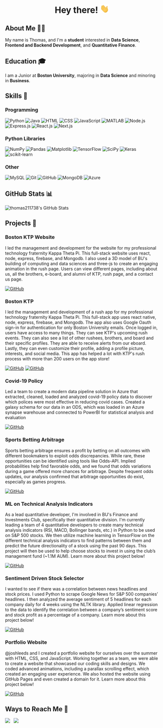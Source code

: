 
<!--
**thomas211738/thomas211738** is a ✨ _special_ ✨ repository because its `README.md` (this file) appears on your GitHub profile.

Here are some ideas to get you started:

- 🔭 I’m currently working on ...
- 🌱 I’m currently learning ...
- 👯 I’m looking to collaborate on ...
- 🤔 I’m looking for help with ...
- 💬 Ask me about ...
- 📫 How to reach me: ...
- 😄 Pronouns: ...
- ⚡ Fun fact: ...
-->

<!-- Header -->
<h1 align="center">Hey there! <img src="https://raw.githubusercontent.com/ABSphreak/ABSphreak/master/gifs/Hi.gif" width="30px"></h1>

## About Me 👨‍💻 
My name is Thomas, and I'm a **student** interested in **Data Science**, **Frontend and Backend Development**, and **Quantitative Finance**.

## Education 🎓
I am a Junior at **Boston University**, majoring in **Data Science** and minoring in **Business**.

## Skills 🚀

### Programming

![Python](https://img.shields.io/badge/Python-14354C?style=for-the-badge&logo=python&logoColor=white)
![Java](https://img.shields.io/badge/Java-ED8B00?style=for-the-badge&logo=openjdk&logoColor=white)
![HTML](https://img.shields.io/badge/HTML-E34F26?style=for-the-badge&logo=html5&logoColor=white)
![CSS](https://img.shields.io/badge/CSS-1572B6?style=for-the-badge&logo=css3&logoColor=white)
![JavaScript](https://img.shields.io/badge/JavaScript-F7DF1E?style=for-the-badge&logo=javascript&logoColor=black)
![MATLAB](https://img.shields.io/badge/MATLAB-0076A8?style=for-the-badge&logo=mathworks&logoColor=white)
![Node.js](https://img.shields.io/badge/Node.js-339933?style=for-the-badge&logo=node.js&logoColor=white)
![Express.js](https://img.shields.io/badge/Express.js-%23404d59?style=for-the-badge)
![React.js](https://img.shields.io/badge/React.js-61DAFB?style=for-the-badge&logo=react&logoColor=white)
![Next.js](https://img.shields.io/badge/Next.js-%23000000?style=for-the-badge&logo=next.js&logoColor=white)


### Python Libraries
![NumPy](https://img.shields.io/badge/numpy-%23013243.svg?style=for-the-badge&logo=numpy&logoColor=white)
![Pandas](https://img.shields.io/badge/pandas-%23150458.svg?style=for-the-badge&logo=pandas&logoColor=white)
![Matplotlib](https://img.shields.io/badge/Matplotlib-%23ffffff.svg?style=for-the-badge&logo=Matplotlib&logoColor=black)
![TensorFlow](https://img.shields.io/badge/TensorFlow-%23FF6F00.svg?style=for-the-badge&logo=TensorFlow&logoColor=white)
![SciPy](https://img.shields.io/badge/SciPy-%230C55A5.svg?style=for-the-badge&logo=scipy&logoColor=%white)
![Keras](https://img.shields.io/badge/Keras-%23D00000.svg?style=for-the-badge&logo=Keras&logoColor=white)
![scikit-learn](https://img.shields.io/badge/scikit--learn-%23F7931E.svg?style=for-the-badge&logo=scikit-learn&logoColor=white)

### Other
![MySQL](https://img.shields.io/badge/MySQL-005C84?style=for-the-badge&logo=mysql&logoColor=white)
![Git](https://img.shields.io/badge/git-%23F05033.svg?style=for-the-badge&logo=git&logoColor=white)
![GitHub](https://img.shields.io/badge/github-%23121011.svg?style=for-the-badge&logo=github&logoColor=white)
![MongoDB](https://img.shields.io/badge/MongoDB-%2347A248?style=for-the-badge&logo=mongodb&logoColor=white)
![Azure](https://img.shields.io/badge/Microsoft_Azure-%230078D4?style=for-the-badge&logo=microsoft-azure&logoColor=white)

## GitHub Stats 📊
<p align="left">
<img src="https://github-readme-stats.vercel.app/api?username=thomas211738&show_icons=true&theme=radical" alt="thomas211738's GitHub Stats"/>
</p>

## Projects 🔭

### Boston KTP Website
I led the management and development for the website for my professional technology fraternity Kappa Theta Pi. This full-stack website uses react, node, express, firebase, and Mongodb. I also used a 3D model of BU's building of computing and data sciences and three-js to create an engaging animation in the rush page. Users can view different pages, including about us, all the brothers, e-board, and alumni of KTP, rush page, and a contact us page. 

[![GitHub](https://img.shields.io/badge/GitHub-Boston_KTP_Website-crimson?style=flat-square&logo=github)](https://github.com/buktp/website)


### Boston KTP
I led the management and development of a rush app for my professional technology fraternity Kappa Theta Pi. This full-stack app uses react native, node, express, firebase, and Mongodb. The app also uses Google Oauth sign-in for authentication for only Boston University emails. Once logged in, users have access to many things. They can see KTP's upcoming rush events. They can also see a list of other rushees, brothers, and board and their specific profiles. They are able to receive alerts from our eboard. Lastly, they can even customize their profile, adding a profile picture, interests, and social media. This app has helped a lot with KTP's rush process with more than 200 users on the app store!

[![GitHub](https://img.shields.io/badge/GitHub-Boston_KTP_App-crimson?style=flat-square&logo=github)](https://github.com/thomas211738/KTP_Activities)
[![GitHub](https://img.shields.io/badge/App%20Store-Boston_KTP-crimson?style=flat-square&logo=apple)](https://apps.apple.com/us/app/boston-ktp/id6654894541?platform=iphone)



### Covid-19 Policy
Led a team to create a modern data pipeline solution in Azure that extracted, cleaned, loaded and analyzed covid-19 policy data to discover which polices were most effective in reducing covid cases. Created a galaxy schema for our data in an ODS, which was loaded in an Azure synapse warehouse and connected to PowerBI for statistical analysis and evaluation


[![GitHub](https://img.shields.io/badge/GitHub-COVID19_Policies-crimson?style=flat-square&logo=github)](https://github.com/thomas211738/covid19_policies)



### Sports Betting Arbitrage
Sports betting arbitrage ensures a profit by betting on all outcomes with different bookmakers to exploit odds discrepancies. While rare, these opportunities can be identified using tools like Odds-API. Implied probabilities help find favorable odds, and we found that odds variations during a game offered more chances for arbitrage. Despite frequent odds updates, our analysis confirmed that arbitrage opportunities do exist, especially as games progress.

[![GitHub](https://img.shields.io/badge/GitHub-Sports_Betting_Arbitrage-crimson?style=flat-square&logo=github)](https://github.com/thomas211738/SBA)


### ML on Technical Analysis Indicators
As a lead quantitative developer, I'm involved in BU's Finance and Investments Club, specifically their quantitative division. I'm currently leading a team of 4 quantitative developers to create many technical analysis indicators (RSI, MACD, Bollinger bands, etc.) in Python to be used on S&P 500 stocks. We then utilize machine learning in TensorFlow on the different technical analysis indicators to find patterns between them and predict the future directionality of a stock using the past 90 days. This project will then be used to help choose stocks to invest in using the club’s management fund (~1.1M AUM). Learn more about this project below!

[![GitHub](https://img.shields.io/badge/GitHub-ML_on_Technical_Analysis_Indicators-crimson?style=flat-square&logo=github)](https://github.com/thomas211738/Quant_Project)


### Sentiment Driven Stock Selector

I wanted to see if there was a correlation between news headlines and stock prices. I used Python to scrape Google News for S&P 500 companies’ headlines. I then analyzed the average sentiment of 5 headlines for each company daily for 4 weeks using the NLTK library. Applied linear regression to the data to identify the correlation between a company’s sentiment score and stock profit as a percentage of a company. Learn more about this project below!

[![GitHub](https://img.shields.io/badge/GitHub-Sentimen_Driven_Stock_Selector-crimson?style=flat-square&logo=github)](https://github.com/thomas211738/Sentiment-Driven-Stock-Selector)


### Portfolio Website

@joshleeds and I created a portfolio website for ourselves over the summer with HTML, CSS, and JavaScript. Working together as a team, we were able to create a website that showcased our coding skills and designs. We coded advanced animations, including a parallax scrolling effect, which created an engaging user experience. We also hosted the website using GitHub Pages and even created a domain for it. Learn more about this project below!

[![GitHub](https://img.shields.io/badge/GitHub-Portfolio_Website-blue?style=flat-square&logo=github)](https://github.com/thomas211738/Portfolio-Website)


## Ways to Reach Me 📩
<a href="mailto:thomas211738@gmail.com"><img src="https://img.shields.io/badge/Email-thomas211738@gmail.com-red"></a>&nbsp;&nbsp;
<a href="https://www.linkedin.com/in/thomasyousef21/"><img src="https://img.shields.io/badge/LinkedIn-Thomas Yousef-blue"></a>&nbsp;&nbsp;
</p>
